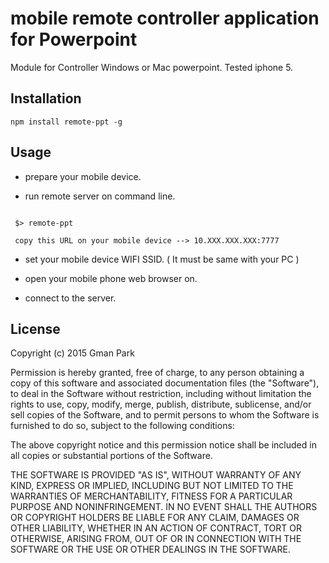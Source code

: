 mobile remote controller application for Powerpoint
=======

Module for Controller Windows or Mac powerpoint. Tested iphone 5.
 
Installation
-----
```
npm install remote-ppt -g
```

Usage
-----
*   prepare your mobile device.

*   run remote server on command line.

<code>
 $> remote-ppt <br>
 copy this URL on your mobile device --> 10.XXX.XXX.XXX:7777
</code>

*   set your mobile device WIFI SSID. ( It must be same with your PC )

*   open your mobile phone web browser on.

*   connect to the server.

License
-----
Copyright (c) 2015 Gman Park

Permission is hereby granted, free of charge, to any person obtaining a copy of this software and associated documentation files (the "Software"), to deal in the Software without restriction, including without limitation the rights to use, copy, modify, merge, publish, distribute, sublicense, and/or sell copies of the Software, and to permit persons to whom the Software is furnished to do so, subject to the following conditions:

The above copyright notice and this permission notice shall be included in all copies or substantial portions of the Software.

THE SOFTWARE IS PROVIDED "AS IS", WITHOUT WARRANTY OF ANY KIND, EXPRESS OR IMPLIED, INCLUDING BUT NOT LIMITED TO THE WARRANTIES OF MERCHANTABILITY, FITNESS FOR A PARTICULAR PURPOSE AND NONINFRINGEMENT. IN NO EVENT SHALL THE AUTHORS OR COPYRIGHT HOLDERS BE LIABLE FOR ANY CLAIM, DAMAGES OR OTHER LIABILITY, WHETHER IN AN ACTION OF CONTRACT, TORT OR OTHERWISE, ARISING FROM, OUT OF OR IN CONNECTION WITH THE SOFTWARE OR THE USE OR OTHER DEALINGS IN THE SOFTWARE.

